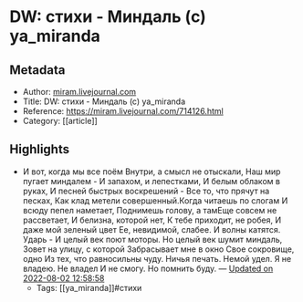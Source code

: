 # DW: стихи - Миндаль (с) ya_miranda

## Metadata
- Author: [miram.livejournal.com]()
- Title: DW: стихи - Миндаль (с) ya_miranda
- Reference: https://miram.livejournal.com/714126.html
- Category: [[article]]

## Highlights
- И вот, когда мы все поём Внутри, а смысл не отыскали, Наш мир пугает миндалем - И запахом, и лепестками, И белым облаком в руках, И песней быстрых воскрешений - Все то, что прячут на песках, Как клад метели совершенный.Когда читаешь по слогам И всюду пепел наметает, Поднимешь голову, а тамЕще совсем не рассветает, И белизна, которой нет, К тебе приходит, не робея, И даже мой зеленый цвет Ее, невидимой, слабее. И волны катятся. Ударь - И целый век поют моторы. Но целый век шумит миндаль, Зовет на улицу, с которой Забрасывает мне в окно Свое сокровище, одно Из тех, что равносильны чуду. Ничья печать. Немой удел. Я не владею. Не владел И не смогу. Но помнить буду. — [Updated on 2022-08-02 12:58:58](https://hyp.is/ugTwYBJJEe23retbDY2S8Q/miram.livejournal.com/714126.html)
   - Tags: [[ya_miranda]]#стихи
